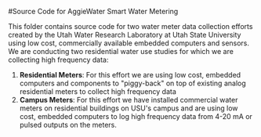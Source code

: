#Source Code for AggieWater Smart Water Metering

This folder contains source code for two water meter data collection efforts created by the Utah Water Research Laboratory at Utah State University using low cost, commercially available embedded computers and sensors. We are conducting two residential water use studies for which we are collecting high frequency data:

1. **Residential Meters**:  For this effort we are using low cost, embedded computers and components to "piggy-back" on top of existing analog residential meters to collect high frequency data
2. **Campus Meters**: For this effort we have installed commercial water meters on residential buildings on USU's campus and are using low cost, embedded computers to log high frequency data from 4-20 mA or pulsed outputs on the meters.